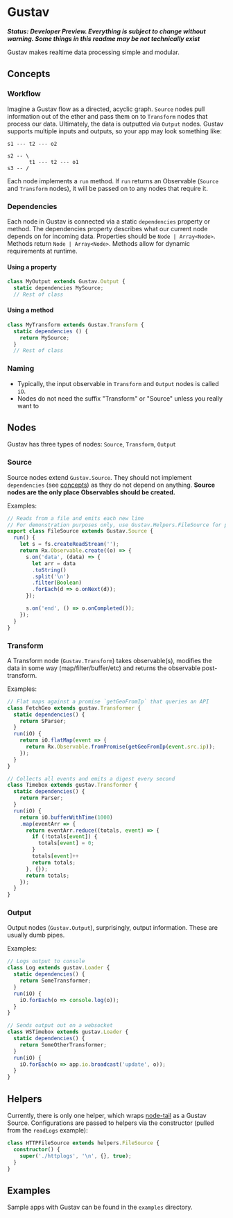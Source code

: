 # Gustav

***Status: Developer Preview.  Everything is subject to change without warning.  Some things in this readme may be not technically exist***

Gustav makes realtime data processing simple and modular.


## Concepts

### Workflow

Imagine a Gustav flow as a directed, acyclic graph.  `Source` nodes pull information out of the ether and pass them on to `Transform` nodes that process our data.  Ultimately, the data is outputted via `Output` nodes.  Gustav supports multiple inputs and outputs, so your app may look something like:

```
s1 --- t2 --- o2

s2 -- \
       t1 --- t2 --- o1
s3 -- /
```

Each node implements a `run` method.  If `run` returns an Observable (`Source` and `Transform` nodes), it will be passed on to any nodes that require it.

### Dependencies

Each node in Gustav is connected via a static `dependencies` property or method.  The dependencies property describes what our current node depends on for incoming data.  Properties should be `Node | Array<Node>`.  Methods return `Node | Array<Node>`.  Methods allow for dynamic requirements at runtime.

#### Using a property
```TypeScript
class MyOutput extends Gustav.Output {
  static dependencies MySource;
  // Rest of class
```

#### Using a method
```TypeScript
class MyTransform extends Gustav.Transform {
  static dependencies () {
    return MySource;
  }
  // Rest of class
```

### Naming

 - Typically, the input observable in `Transform` and `Output` nodes is called `iO`.
 - Nodes do not need the suffix "Transform" or "Source" unless you really want to

## Nodes

Gustav has three types of nodes: `Source`, `Transform`, `Output`

### Source

Source nodes extend `Gustav.Source`.  They should not implement `dependencies` (see [concepts](#Concepts)) as they do not depend on anything.  **Source nodes are the only place Observables should be created.**

Examples:

```TypeScript
// Reads from a file and emits each new line
// For demonstration purposes only, use Gustav.Helpers.FileSource for production use
export class FileSource extends Gustav.Source {
  run() {
    let s = fs.createReadStream('');
    return Rx.Observable.create((o) => {
      s.on('data', (data) => {
        let arr = data
        .toString()
        .split('\n')
        .filter(Boolean)
        .forEach(d => o.onNext(d));
      });

      s.on('end', () => o.onCompleted());
    });
  }
}
```

### Transform

A Transform node (`Gustav.Transform`) takes observable(s), modifies the data in some way (map/filter/buffer/etc) and returns the observable post-transform.

Examples:

```TypeScript
// Flat maps against a promise `getGeoFromIp` that queries an API
class FetchGeo extends gustav.Transformer {
  static dependencies() {
    return SParser;
  }
  run(iO) {
    return iO.flatMap(event => {
      return Rx.Observable.fromPromise(getGeoFromIp(event.src.ip));
    });
  }
}
```

```TypeScript
// Collects all events and emits a digest every second
class Timebox extends gustav.Transformer {
  static dependencies() {
    return Parser;
  }
  run(iO) {
    return iO.bufferWithTime(1000)
    .map(eventArr => {
      return eventArr.reduce((totals, event) => {
        if (!totals[event]) {
          totals[event] = 0;
        }
        totals[event]++
        return totals;
      }, {});
      return totals;
    });
  }
}
```

### Output

Output nodes (`Gustav.Output`), surprisingly, output information.  These are usually dumb pipes.

Examples:

```TypeScript
// Logs output to console
class Log extends gustav.Loader {
  static dependencies() {
    return SomeTransformer;
  }
  run(iO) {
    iO.forEach(o => console.log(o));
  }
}
```

```TypeScript
// Sends output out on a websocket
class WSTimebox extends gustav.Loader {
  static dependencies() {
    return SomeOtherTransformer;
  }
  run(iO) {
    iO.forEach(o => app.io.broadcast('update', o));
  }
}
```

## Helpers

Currently, there is only one helper, which wraps [node-tail](https://github.com/lucagrulla/node-tail) as a Gustav Source.  Configurations are passed to helpers via the constructor (pulled from the `readLogs` example):

```TypeScript
class HTTPFileSource extends helpers.FileSource {
  constructor() {
    super('./httplogs', '\n', {}, true);
  }
}
```


## Examples

Sample apps with Gustav can be found in the `examples` directory.